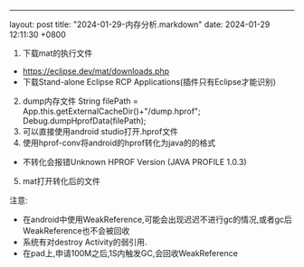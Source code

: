 ---
layout: post
title:  "2024-01-29-内存分析.markdown"
date:   2024-01-29 12:11:30 +0800

1) 下载mat的执行文件
- https://eclipse.dev/mat/downloads.php
- 下载Stand-alone Eclipse RCP Applications(插件只有Eclipse才能识别)

2) dump内存文件
String filePath = App.this.getExternalCacheDir()+"/dump.hprof";
Debug.dumpHprofData(filePath);
3) 可以直接使用android studio打开.hprof文件
4) 使用hprof-conv将android的hprof转化为java的的格式
- 不转化会报错Unknown HPROF Version (JAVA PROFILE 1.0.3)
5) mat打开转化后的文件

注意:
- 在android中使用WeakReference,可能会出现迟迟不进行gc的情况,或者gc后WeakReference也不会被回收
- 系统有对destroy Activity的弱引用.
- 在pad上,申请100M之后,1S内触发GC,会回收WeakReference






    






